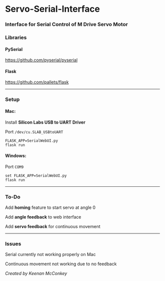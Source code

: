 # Servo-Serial-Interface

### Interface for Serial Control of M Drive Servo Motor

### Libraries

#### PySerial

https://github.com/pyserial/pyserial

#### Flask

https://github.com/pallets/flask

---

### Setup

#### Mac:
Install **Silicon Labs USB to UART Driver**

Port `/dev/cu.SLAB_USBtoUART`

```
FLASK_APP=SerialWebUI.py
flask run
```

#### Windows:
Port `COM9`

```
set FLASK_APP=SerialWebUI.py
flask run
```

---

### To-Do
Add **homing** feature to start servo at angle 0

Add **angle feedback** to web interface

Add **servo feedback** for continuous movement

---

### Issues

Serial currently not working properly on Mac

Continuous movement not working due to no feedback

*Created by Keenan McConkey*

